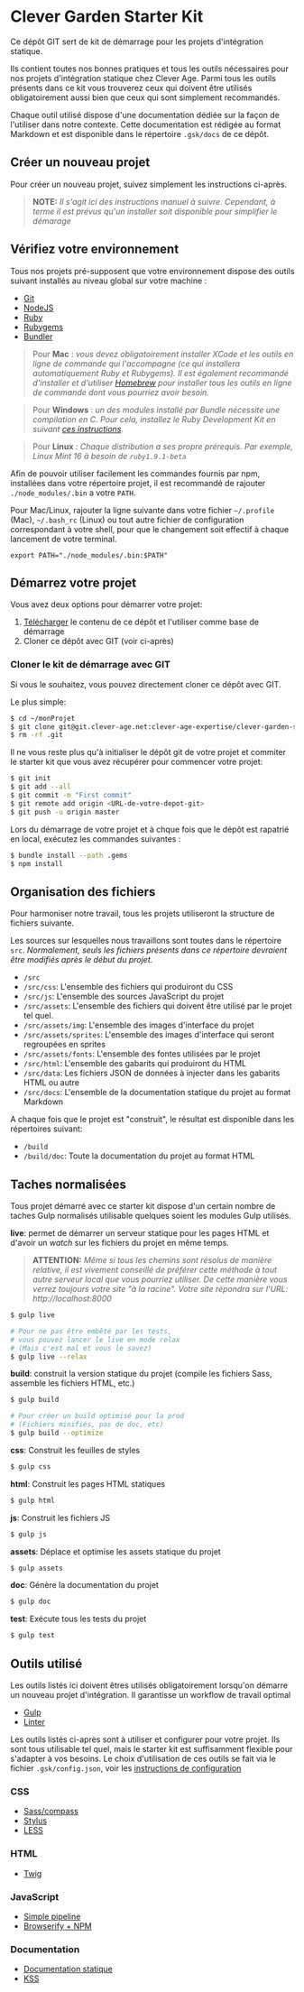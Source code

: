 
Clever Garden Starter Kit
===============================================================================

Ce dépôt GIT sert de kit de démarrage pour les projets d'intégration statique.

Ils contient toutes nos bonnes pratiques et tous les outils nécessaires pour
nos projets d'intégration statique chez Clever Age. Parmi tous les outils
présents dans ce kit vous trouverez ceux qui doivent être utilisés
obligatoirement aussi bien que ceux qui sont simplement recommandés.

Chaque outil utilisé dispose d'une documentation dédiée sur la façon de
l'utiliser dans notre contexte. Cette documentation est rédigée au format
Markdown et est disponible dans le répertoire `.gsk/docs` de ce dépôt.


Créer un nouveau projet
-------------------------------------------------------------------------------
Pour créer un nouveau projet, suivez simplement les instructions ci-après.

> __NOTE:__ _Il s'agit ici des instructions manuel à suivre. Cependant, à terme
  il est prévus qu'un installer soit disponible pour simplifier le démarage_

## Vérifiez votre environnement
Tous nos projets pré-supposent que votre environnement dispose des outils
suivant installés au niveau global sur votre machine :

* [Git](http://git-scm.com/)
* [NodeJS](http://nodejs.org/)
* [Ruby](https://www.ruby-lang.org/fr/)
* [Rubygems](http://rubygems.org/)
* [Bundler](http://bundler.io/)

> Pour **Mac** : _vous devez obligatoirement installer XCode et les outils en
  ligne de commande qui l'accompagne (ce qui installera automatiquement Ruby et
  Rubygems). Il est également recommandé d'installer et d'utiliser
  [Homebrew](http://brew.sh/) pour installer tous les outils en ligne de
  commande dont vous pourriez avoir besoin._

> Pour **Windows** : _un des modules installé par Bundle nécessite une
  compilation en C. Pour cela, installez le Ruby Development Kit en suivant
  [ces instructions](https://github.com/oneclick/rubyinstaller/wiki/Development-Kit)._

> Pour **Linux** : _Chaque distribution a ses propre prérequis. Par exemple,
  Linux Mint 16 à besoin de `ruby1.9.1-beta`_

Afin de pouvoir utiliser facilement les commandes fournis par npm, installées
dans votre répertoire projet, il est recommandé de rajouter
`./node_modules/.bin` a votre `PATH`.

Pour Mac/Linux, rajouter la ligne suivante dans votre fichier `~/.profile`
(Mac), `~/.bash_rc` (Linux) ou tout autre fichier de configuration
correspondant à votre shell, pour que le changement soit effectif à chaque
lancement de votre terminal.

```
export PATH="./node_modules/.bin:$PATH"
```

## Démarrez votre projet
Vous avez deux options pour démarrer votre projet:

1. [Télécharger](https://git.clever-age.net/clever-age-expertise/clever-garden-starter-kit/repository/archive.zip?ref=master) le contenu de ce dépôt et l'utiliser comme base de démarrage
2. Cloner ce dépôt avec GIT (voir ci-après)

### Cloner le kit de démarrage avec GIT
Si vous le souhaitez, vous pouvez directement cloner ce dépôt avec GIT.

Le plus simple:

```bash
$ cd ~/monProjet
$ git clone git@git.clever-age.net:clever-age-expertise/clever-garden-starter-kit.git .
$ rm -rf .git
```

Il ne vous reste plus qu'à initialiser le dépôt git de votre projet et commiter
le starter kit que vous avez récupérer pour commencer votre projet:

```bash
$ git init
$ git add --all
$ git commit -m "First commit"
$ git remote add origin <URL-de-votre-depot-git>
$ git push -u origin master
```

Lors du démarrage de votre projet et à chque fois que le dépôt est rapatrié en
local, exécutez les commandes suivantes :

```bash
$ bundle install --path .gems
$ npm install
```

## Organisation des fichiers
Pour harmoniser notre travail, tous les projets utiliseront la structure de
fichiers suivante.

Les sources sur lesquelles nous travaillons sont toutes dans le répertoire
`src`. _Normalement, seuls les fichiers présents dans ce répertoire devraient
être modifiés après le début du projet_.

* `/src`
* `/src/css`: L'ensemble des fichiers qui produiront du CSS
* `/src/js`: L'ensemble des sources JavaScript du projet
* `/src/assets`: L'ensemble des fichiers qui doivent être utilisé par le projet tel quel.
* `/src/assets/img`: L'ensemble des images d'interface du projet
* `/src/assets/sprites`: L'ensemble des images d'interface qui seront regroupées en sprites
* `/src/assets/fonts`: L'ensemble des fontes utilisées par le projet
* `/src/html`: L'ensemble des gabarits qui produiront du HTML
* `/src/data`: Les fichiers JSON de données à injecter dans les gabarits HTML ou autre
* `/src/docs`: L'ensemble de la documentation statique du projet au format Markdown

A chaque fois que le projet est "construit", le résultat est disponible dans
les répertoires suivant:

* `/build`
* `/build/doc`: Toute la documentation du projet au format HTML


Taches normalisées
-------------------------------------------------------------------------------

Tous projet démarré avec ce starter kit dispose d'un certain nombre de taches
Gulp normalisés utilisable quelques soient les modules Gulp utilisés.

**live**: permet de démarrer un serveur statique pour les pages HTML et d'avoir
un _watch_ sur les fichiers du projet en même temps.

> **ATTENTION:** _Même si tous les chemins sont résolus de manière relative, il
  est vivement conseillé de préférer cette méthode à tout autre serveur local
  que vous pourriez utiliser. De cette manière vous verrez toujours votre site
  "à la racine". Votre site répondra sur l'URL: http://localhost:8000_

```bash
$ gulp live

# Pour ne pas être embêté par les tests,
# vous pouvez lancer le live en mode relax
# (Mais c'est mal et vous le savez)
$ gulp live --relax
```

**build**: construit la version statique du projet (compile les fichiers Sass,
assemble les fichiers HTML, etc.)

```bash
$ gulp build

# Pour créer un build optimisé pour la prod
# (Fichiers minifiés, pas de doc, etc)
$ gulp build --optimize
```

**css**: Construit les feuilles de styles

```bash
$ gulp css
```

**html**: Construit les pages HTML statiques

```bash
$ gulp html
```

**js**: Construit les fichiers JS

```bash
$ gulp js
```

**assets**: Déplace et optimise les assets statique du projet

```bash
$ gulp assets
```

**doc**: Génère la documentation du projet

```bash
$ gulp doc
```

**test**: Exécute tous les tests du projet

```bash
$ gulp test
```

Outils utilisé
-------------------------------------------------------------------------------
Les outils listés ici doivent êtres utilisés obligatoirement lorsqu'on démarre
un nouveau projet d'intégration. Il garantisse un workflow de travail optimal

* [Gulp](.gsk/docs/gulp.md)
* [Linter](.gsk/docs/linter.md)

Les outils listés ci-après sont à utiliser et configurer pour votre projet.
Ils sont tous utilisable tel quel, mais le starter kit est suffisamment flexible
pour s'adapter à vos besoins. Le choix d'utilisation de ces outils se fait via
le fichier `.gsk/config.json`, voir les [instructions de configuration](.gsk/readme.md)

### CSS
* [Sass/compass](.gsk/docs/css/sass.md)
* [Stylus](.gsk/docs/css/stylus.md)
* [LESS](.gsk/docs/less.md)

### HTML
* [Twig](.gsk/docs/html/twig.md)

### JavaScript
* [Simple pipeline](.gsk/docs/js/simple.md)
* [Browserify + NPM](.gsk/docs/js/browserify.md)

### Documentation
* [Documentation statique](docs/index.md)
* [KSS](.gsk/docs/kss.md)
